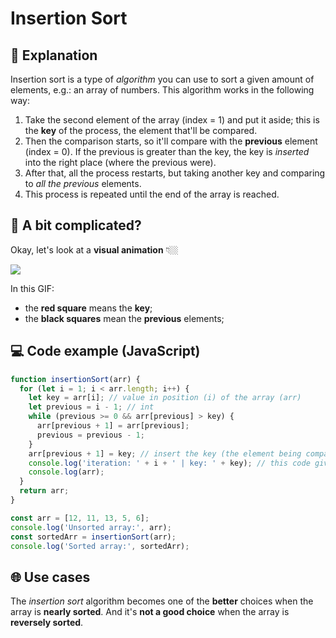 # Insertion Sort

## 📝 Explanation

Insertion sort is a type of _algorithm_ you can use to sort a given amount of elements, e.g.: an array of numbers.
This algorithm works in the following way:

1. Take the second element of the array (index = 1) and put it aside; this is the **key** of the process, the element that'll be compared.
2. Then the comparison starts, so it'll compare with the **previous** element (index = 0). If the previous is greater than the key, the key is _inserted_ into the right place (where the previous were).
3. After that, all the process restarts, but taking another key and comparing to _all the previous_ elements.
4. This process is repeated until the end of the array is reached.

## 🤔 A bit complicated?

Okay, let's look at a **visual animation** 👇🏼

![](https://upload.wikimedia.org/wikipedia/commons/9/9c/Insertion-sort-example.gif)

In this GIF:

- the **red square** means the **key**;
- the **black squares** mean the **previous** elements;

## 💻 Code example (JavaScript)

```js
function insertionSort(arr) {
  for (let i = 1; i < arr.length; i++) {
    let key = arr[i]; // value in position (i) of the array (arr)
    let previous = i - 1; // int
    while (previous >= 0 && arr[previous] > key) {
      arr[previous + 1] = arr[previous];
      previous = previous - 1;
    }
    arr[previous + 1] = key; // insert the key (the element being compared) in the correct place
    console.log('iteration: ' + i + ' | key: ' + key); // this code gives the number of the iteration and the key being used in this iteration
    console.log(arr);
  }
  return arr;
}

const arr = [12, 11, 13, 5, 6];
console.log('Unsorted array:', arr);
const sortedArr = insertionSort(arr);
console.log('Sorted array:', sortedArr);
```

## 🌐 Use cases

The _insertion sort_ algorithm becomes one of the **better** choices when the array is **nearly sorted**. And it's **not a good choice** when the array is **reversely sorted**.
